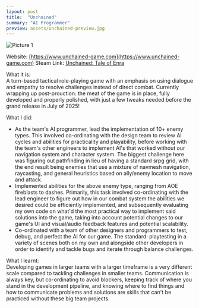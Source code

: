 ```yaml
---
layout: post
title:  "Unchained"
summary: "AI Programmer"
preview: assets/unchained-preview.jpg
---
```


![Picture 1](https://zachtier.github.io/ZacharyTieu.github.io/assets/unchained.jpg)

Website: [https://www.unchained-game.com](https://www.unchained-game.com)
Steam Link: [Unchained: Tale of Enra](https://store.steampowered.com/app/3723210/Unchained_Tale_of_Enra/)

What it is:\
A turn-based tactical role-playing game with an emphasis on using dialogue and empathy to resolve challenges instead of direct combat. Currently wrapping up post-prouction: the meat of the game is in place, fully developed and properly polished, with just a few tweaks needed before the grand release in July of 2025!

What I did:
* As the team's AI programmer, lead the implementation of 10+ enemy types. This involved co-ordinating with the design team to review AI cycles and abilities for practicality and playability, before working with the team's other engineers to implement AI's that worked without our navigation system and character system.  The biggest challenge here was figuring out pathfinding in lieu of having a standard srpg grid, with the end result being enemies that use a mixture of navmesh navigation, raycasting, and general heuristics based on ally/enemy location to move and attack.
* Implemented abilities for the above enemy type, ranging from AOE fireblasts to dashes. Primarily, this task involved co-ordinating with the lead engineer to figure out how in our combat system the abilities we desired could be efficiently implemented, and subsequently evaluating my own code on what'd the most practical way to implement said solutions into the game, taking into account potential changes to our game's UI and visual/audio feedback features and potential scalability.
* Co-ordinated with a team of other designers and programmers to test, debug, and perfect the AI for our game. The standard: playtesting in a variety of scenes both on my own and alongside other developers in order to identify and tackle bugs and iterate through balance challenges.

What I learnt:\
Developing games in larger teams with a larger timeframe is a very different scale compared to tackling challenges in smaller teams. Communication is always key, but co-ordinating to avoid blockers, keeping track of where you stand in the development pipeline, and knowing where to find things and how to communicate problems and solutions are skills that can't be practiced without these big team projects.
